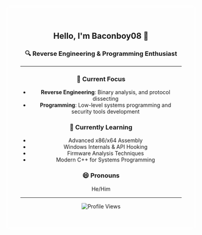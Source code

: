 <div align="center" style="background: url('https://github.com/TheBaconboy08/TheBaconboy08/raw/main/Background.jpg') center/cover no-repeat; padding: 40px; border-radius: 15px; backdrop-filter: blur(5px);">
  
## Hello, I'm Baconboy08 👋

### 🔍 Reverse Engineering & Programming Enthusiast

---

### 🔭 Current Focus
- **Reverse Engineering**: Binary analysis, and protocol dissecting
- **Programming**: Low-level systems programming and security tools development

### 🌱 Currently Learning
- Advanced x86/x64 Assembly
- Windows Internals & API Hooking
- Firmware Analysis Techniques
- Modern C++ for Systems Programming

### 😄 Pronouns
He/Him

---

![Profile Views](https://komarev.com/ghpvc/?username=TheBaconboy08&style=flat-square)

</div>
